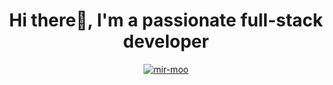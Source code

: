 <h1 align="center">Hi there👋, I'm a passionate full-stack developer</h1>
<!--<h3 align="center">A passionate full-stack developer</h3>-->

<!--<p align="center"> <img src="https://komarev.com/ghpvc/?username=mir-moo&label=Profile%20views&color=0e75b6&style=flat" alt="mir-moo" /> </p>-->

<p align="center"> <a href="https://github.com/ryo-ma/github-profile-trophy"><img src="https://github-profile-trophy.vercel.app/?username=mir-moo" alt="mir-moo" /></a> </p>

<!--
**mir-moo/mir-moo** is a ✨ _special_ ✨ repository because its `README.md` (this file) appears on your GitHub profile.

Here are some ideas to get you started:

- 🔭 I’m currently working on ...
- 🌱 I’m currently learning ...
- 👯 I’m looking to collaborate on ...
- 🤔 I’m looking for help with ...
- 💬 Ask me about ...
- 📫 How to reach me: ...
- 😄 Pronouns: ...
- ⚡ Fun fact: ...
-->


<!--<h3 align="left">Languages and Tools:</h3>-->
<p>

</p>
<!--
<p>
<img src="https://github.com/devicons/devicon/blob/master/icons/css3/css3-plain-wordmark.svg"  title="CSS3" alt="CSS" width="40" height="40"/>&nbsp;
<img src="https://github.com/devicons/devicon/blob/master/icons/html5/html5-original.svg" title="HTML5" alt="HTML" width="40" height="40"/>&nbsp;
<img src="https://github.com/devicons/devicon/blob/master/icons/javascript/javascript-original.svg" title="JavaScript" alt="JavaScript" width="40" height="40"/>&nbsp;
<img src="https://github.com/devicons/devicon/blob/master/icons/mysql/mysql-original-wordmark.svg" title="MySQL"  alt="MySQL" width="40" height="40"/>&nbsp;
<img src="https://www.vectorlogo.zone/logos/getpostman/getpostman-icon.svg" title="Postman"  alt="Postman" width="40" height="40"/>&nbsp;
<img src="https://github.com/devicons/devicon/blob/master/icons/git/git-original-wordmark.svg" title="Git" **alt="Git" width="40" height="40"/>&nbsp;
<img src="https://github.com/devicons/devicon/blob/master/icons/django/django-plain.svg" title="Django" alt="Django" width="40" height="40"/>&nbsp;
<img src="https://github.com/devicons/devicon/blob/master/icons/docker/docker-original.svg" title="Docker" alt="Docker" width="40" height="40"/>&nbsp;
<img src="https://github.com/devicons/devicon/blob/master/icons/github/github-original.svg" title="Github" alt="Github" width="40" height="40"/>&nbsp;
<img src="https://github.com/devicons/devicon/blob/master/icons/gitlab/gitlab-original.svg" title="Gitlab" alt="Gitlab" width="40" height="40"/>&nbsp;
<img src="https://github.com/devicons/devicon/blob/master/icons/graphql/graphql-plain.svg" title="Graphql" alt="Graphql" width="40" height="40"/>&nbsp;
<img src="https://github.com/devicons/devicon/blob/master/icons/postgresql/postgresql-original.svg" title="Postgresql" alt="Postgresql " width="40" height="40"/>&nbsp;
<img src="https://github.com/devicons/devicon/blob/master/icons/python/python-original.svg"  title="Python" alt="Python" width="40" height="40"/>&nbsp;
<img src="https://github.com/devicons/devicon/blob/master/icons/trello/trello-plain.svg" title="Trello" alt="Trello" width="40" height="40"/>&nbsp;
<img src="https://cdn.jsdelivr.net/gh/devicons/devicon/icons/linux/linux-original.svg" width="40" height="40" /> 
<img src="https://cdn.jsdelivr.net/gh/devicons/devicon/icons/bash/bash-original.svg" width="40" height="40" /> 
<img src="https://cdn.jsdelivr.net/gh/devicons/devicon/icons/debian/debian-original-wordmark.svg" width="40" height="40" /> 
<img src="https://cdn.jsdelivr.net/gh/devicons/devicon/icons/ubuntu/ubuntu-plain-wordmark.svg" width="40" height="40" /> 
<img src="https://cdn.jsdelivr.net/gh/devicons/devicon/icons/nixos/nixos-original.svg"  width="40" height="40"/> 
<img src="https://cdn.jsdelivr.net/gh/devicons/devicon/icons/vim/vim-original.svg"  width="40" height="40"/>
<img src="https://cdn.jsdelivr.net/gh/devicons/devicon/icons/c/c-original.svg"  width="40" height="40"/> 
<img src="https://cdn.jsdelivr.net/gh/devicons/devicon/icons/cplusplus/cplusplus-original.svg" width="40" height="40"/> 
<img src="https://cdn.jsdelivr.net/gh/devicons/devicon/icons/rust/rust-plain.svg" width="40" height="40"/>
<img src="https://cdn.jsdelivr.net/gh/devicons/devicon/icons/python/python-original-wordmark.svg" width="40" height="40"/> 
<img src="https://cdn.jsdelivr.net/gh/devicons/devicon/icons/django/django-plain.svg" width="40" height="40"/> 
<img src="https://cdn.jsdelivr.net/gh/devicons/devicon/icons/flask/flask-original.svg"   width="40" height="40"/>     
<img src="https://cdn.jsdelivr.net/gh/devicons/devicon/icons/opencv/opencv-original-wordmark.svg"  width="40" height="40"/> 
<img src="https://cdn.jsdelivr.net/gh/devicons/devicon/icons/tensorflow/tensorflow-original.svg"   width="40" height="40"/>
<img src="https://cdn.jsdelivr.net/gh/devicons/devicon/icons/neo4j/neo4j-original.svg"   width="40" height="40"/>
<img src="https://cdn.jsdelivr.net/gh/devicons/devicon/icons/networkx/networkx-original.svg"   width="40" height="40"/>
<img src="https://cdn.jsdelivr.net/gh/devicons/devicon/icons/git/git-original-wordmark.svg"   width="40" height="40"/> 
<img src="https://cdn.jsdelivr.net/gh/devicons/devicon/icons/postgresql/postgresql-original-wordmark.svg"   width="40" height="40"/> 
<img src="https://cdn.jsdelivr.net/gh/devicons/devicon/icons/nginx/nginx-original.svg"   width="64" height="40"/> 
<img src="https://cdn.jsdelivr.net/gh/devicons/devicon/icons/prometheus/prometheus-original.svg"  width="40" height="40"/>
<img src="https://cdn.jsdelivr.net/gh/devicons/devicon/icons/grafana/grafana-original.svg"   width="40" height="40"/>
<img src="https://cdn.jsdelivr.net/gh/devicons/devicon/icons/docker/docker-original.svg"   width="40" height="40"/>
</p>
-->

<!--

[![GitHub Streak](http://github-readme-streak-stats.herokuapp.com?user=mir-moo)](https://git.io/streak-stats)


[![Top Langs](https://github-readme-stats.vercel.app/api/top-langs/?username=mir-moo&show_icons=true&locale=en&layout=compact)](https://github.com/anuraghazra/github-readme-stats)
-->
<br /> <br />

<!--
| |
| :-: |
| Excerpts from Romeo and Juliet (arr. V. Borisovsky) |
-->






<!--<p><img align="left" src="https://github-readme-stats.vercel.app/api/top-langs?username=mir-moo&show_icons=true&locale=en&layout=compact" alt="mir-moo" /></p>-->

<!--<p>&nbsp;<img align="center" src="https://github-readme-stats.vercel.app/api?username=mir-moo&show_icons=true&locale=en" alt="mir-moo" /></p>-->
